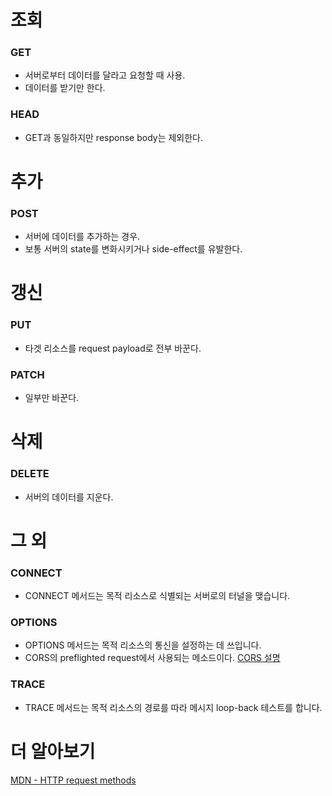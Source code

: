 # 조회

### GET

-   서버로부터 데이터를 달라고 요청할 때 사용.
-   데이터를 받기만 한다.

### HEAD

-   GET과 동일하지만 response body는 제외한다.

# 추가

### POST

-   서버에 데이터를 추가하는 경우.
-   보통 서버의 state를 변화시키거나 side-effect를 유발한다.

# 갱신

### PUT

-   타겟 리소스를 request payload로 전부 바꾼다.

### PATCH

-   일부만 바꾼다.

# 삭제

### DELETE

-   서버의 데이터를 지운다.

# 그 외

### CONNECT

-   CONNECT 메서드는 목적 리소스로 식별되는 서버로의 터널을 맺습니다.

### OPTIONS

-   OPTIONS 메서드는 목적 리소스의 통신을 설정하는 데 쓰입니다.
-   CORS의 preflighted request에서 사용되는 메소드이다. [CORS 설명](XSS,%20CSRF,%20CORS%20간단하게%20정리.md)

### TRACE

-   TRACE 메서드는 목적 리소스의 경로를 따라 메시지 loop-back 테스트를 합니다.

# 더 알아보기

[MDN - HTTP request methods](https://developer.mozilla.org/en-US/docs/Web/HTTP/Methods)

